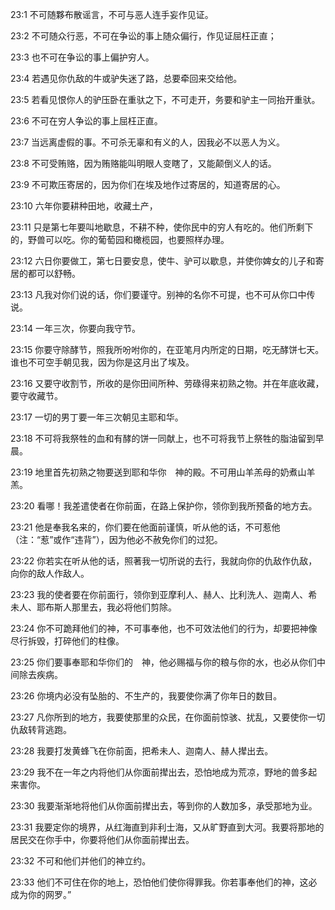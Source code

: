 <a id="1"></a>23:1  不可随夥布散谣言，不可与恶人连手妄作见证。  

<a id="2"></a>23:2  不可随众行恶，不可在争讼的事上随众偏行，作见证屈枉正直；  

<a id="3"></a>23:3  也不可在争讼的事上偏护穷人。  

<a id="4"></a>23:4  若遇见你仇敌的牛或驴失迷了路，总要牵回来交给他。　  

<a id="5"></a>23:5  若看见恨你人的驴压卧在重驮之下，不可走开，务要和驴主一同抬开重驮。  

<a id="6"></a>23:6  不可在穷人争讼的事上屈枉正直。  

<a id="7"></a>23:7  当远离虚假的事。不可杀无辜和有义的人，因我必不以恶人为义。  

<a id="8"></a>23:8  不可受贿赂，因为贿赂能叫明眼人变瞎了，又能颠倒义人的话。  

<a id="9"></a>23:9  不可欺压寄居的，因为你们在埃及地作过寄居的，知道寄居的心。  

<a id="10"></a>23:10  六年你要耕种田地，收藏土产，  

<a id="11"></a>23:11  只是第七年要叫地歇息，不耕不种，使你民中的穷人有吃的。他们所剩下的，野兽可以吃。你的葡萄园和橄榄园，也要照样办理。  

<a id="12"></a>23:12  六日你要做工，第七日要安息，使牛、驴可以歇息，并使你婢女的儿子和寄居的都可以舒畅。  

<a id="13"></a>23:13  凡我对你们说的话，你们要谨守。别神的名你不可提，也不可从你口中传说。  

<a id="14"></a>23:14  一年三次，你要向我守节。  

<a id="15"></a>23:15  你要守除酵节，照我所吩咐你的，在亚笔月内所定的日期，吃无酵饼七天。谁也不可空手朝见我，因为你是这月出了埃及。  

<a id="16"></a>23:16  又要守收割节，所收的是你田间所种、劳碌得来初熟之物。并在年底收藏，要守收藏节。  

<a id="17"></a>23:17  一切的男丁要一年三次朝见主耶和华。  

<a id="18"></a>23:18  不可将我祭牲的血和有酵的饼一同献上，也不可将我节上祭牲的脂油留到早晨。  

<a id="19"></a>23:19  地里首先初熟之物要送到耶和华你　神的殿。不可用山羊羔母的奶煮山羊羔。  

<a id="20"></a>23:20  看哪！我差遣使者在你前面，在路上保护你，领你到我所预备的地方去。  

<a id="21"></a>23:21  他是奉我名来的，你们要在他面前谨慎，听从他的话，不可惹他（注：“惹”或作“违背”），因为他必不赦免你们的过犯。  

<a id="22"></a>23:22  你若实在听从他的话，照著我一切所说的去行，我就向你的仇敌作仇敌，向你的敌人作敌人。  

<a id="23"></a>23:23  我的使者要在你前面行，领你到亚摩利人、赫人、比利洗人、迦南人、希未人、耶布斯人那里去，我必将他们剪除。  

<a id="24"></a>23:24  你不可跪拜他们的神，不可事奉他，也不可效法他们的行为，却要把神像尽行拆毁，打碎他们的柱像。  

<a id="25"></a>23:25  你们要事奉耶和华你们的　神，他必赐福与你的粮与你的水，也必从你们中间除去疾病。  

<a id="26"></a>23:26  你境内必没有坠胎的、不生产的，我要使你满了你年日的数目。  

<a id="27"></a>23:27  凡你所到的地方，我要使那里的众民，在你面前惊骇、扰乱，又要使你一切仇敌转背逃跑。  

<a id="28"></a>23:28  我要打发黄蜂飞在你前面，把希未人、迦南人、赫人撵出去。  

<a id="29"></a>23:29  我不在一年之内将他们从你面前撵出去，恐怕地成为荒凉，野地的兽多起来害你。　  

<a id="30"></a>23:30  我要渐渐地将他们从你面前撵出去，等到你的人数加多，承受那地为业。  

<a id="31"></a>23:31  我要定你的境界，从红海直到非利士海，又从旷野直到大河。我要将那地的居民交在你手中，你要将他们从你面前撵出去。  

<a id="32"></a>23:32  不可和他们并他们的神立约。  

<a id="33"></a>23:33  他们不可住在你的地上，恐怕他们使你得罪我。你若事奉他们的神，这必成为你的网罗。”  
